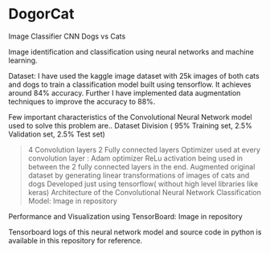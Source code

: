 # DogorCat
Image Classifier CNN Dogs vs Cats

Image identification and classification using neural networks and machine learning.

Dataset: 
I have used the kaggle image dataset with 25k images of both cats and dogs to train a classification model built using tensorflow. It achieves around 84% accuracy. Further I have implemented data augmentation techniques to improve the accuracy to 88%. 

Few important characteristics of the Convolutional Neural Network model used to solve this problem are.. 
Dataset Division ( 95% Training set, 2.5% Validation set, 2.5% Test set)
> 4 Convolution layers
> 2 Fully connected layers
> Optimizer used at every convolution layer : Adam optimizer
> ReLu activation being used in between the 2 fully connected layers in the end.
> Augmented original dataset by generating linear transformations of images of cats and dogs 
> Developed just using tensorflow( without high level libraries like keras)
 Architecture of the Convolutional Neural Network Classification Model: Image in repository 
 
 Performance and Visualization using TensorBoard: Image in repository
 

Tensorboard logs of this neural network model and source code in python is available in this repository for reference.
